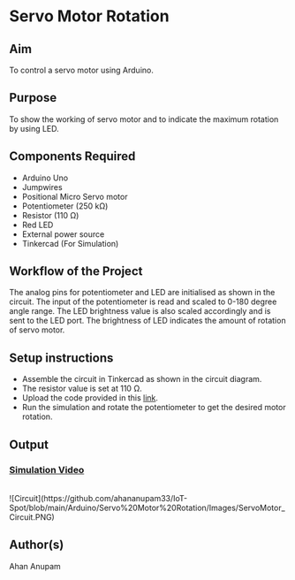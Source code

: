 # Servo Motor Rotation


## Aim

To control a servo motor using Arduino.


## Purpose

To show the working of servo motor and to indicate the maximum rotation by using LED.


## Components Required

- Arduino Uno
- Jumpwires
- Positional Micro Servo motor
- Potentiometer (250 kΩ)
- Resistor (110 Ω)
- Red LED
- External power source 
- Tinkercad (For Simulation)


## Workflow of the Project

The analog pins for potentiometer and LED are initialised as shown in the circuit. The input of the potentiometer is read and scaled to 0-180 degree angle range. 
The LED brightness value is also scaled accordingly and is sent to the LED port. The brightness of LED indicates the amount of rotation of servo motor.


## Setup instructions

- Assemble the circuit in Tinkercad as shown in the circuit diagram.
- The resistor value is set at 110 Ω.
- Upload the code provided in this [link](https://github.com/ahananupam33/IoT-Spot/blob/main/Arduino/Servo%20Motor%20Rotation/Servo_Motor.ino).
- Run the simulation and rotate the potentiometer to get the desired motor rotation.


## Output

### [Simulation Video](https://github.com/ahananupam33/IoT-Spot/blob/main/Arduino/Servo%20Motor%20Rotation/Images/Simulation_video.mp4)
<br>
![Circuit](https://github.com/ahananupam33/IoT-Spot/blob/main/Arduino/Servo%20Motor%20Rotation/Images/ServoMotor_Circuit.PNG)


## Author(s)

Ahan Anupam

